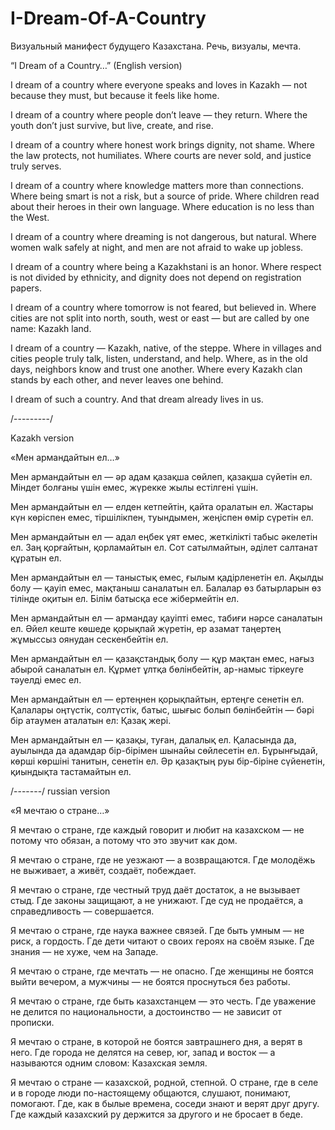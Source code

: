 # I-Dream-Of-A-Country
Визуальный манифест будущего Казахстана. Речь, визуалы, мечта.


“I Dream of a Country…” (English version)

I dream of a country
where everyone speaks and loves in Kazakh —
not because they must,
but because it feels like home.

I dream of a country
where people don’t leave — they return.
Where the youth don’t just survive,
but live, create, and rise.

I dream of a country
where honest work brings dignity,
not shame.
Where the law protects,
not humiliates.
Where courts are never sold,
and justice truly serves.

I dream of a country
where knowledge matters more than connections.
Where being smart is not a risk,
but a source of pride.
Where children read about their heroes
in their own language.
Where education is no less than the West.

I dream of a country
where dreaming is not dangerous,
but natural.
Where women walk safely at night,
and men are not afraid to wake up jobless.

I dream of a country
where being a Kazakhstani is an honor.
Where respect is not divided by ethnicity,
and dignity does not depend on registration papers.

I dream of a country
where tomorrow is not feared,
but believed in.
Where cities are not split into north, south, west or east —
but are called by one name: Kazakh land.

I dream of a country — Kazakh, native, of the steppe.
Where in villages and cities
people truly talk,
listen, understand, and help.
Where, as in the old days,
neighbors know and trust one another.
Where every Kazakh clan
stands by each other,
and never leaves one behind.

I dream of such a country.
And that dream already lives in us.


/---------/


Kazakh version

«Мен армандайтын ел…»

Мен армандайтын ел —
әр адам қазақша сөйлеп, қазақша сүйетін ел.
Міндет болғаны үшін емес,
жүрекке жылы естілгені үшін.

Мен армандайтын ел —
елден кетпейтін, қайта оралатын ел.
Жастары күн көріспен емес,
тіршілікпен, туындымен, жеңіспен өмір сүретін ел.

Мен армандайтын ел —
адал еңбек ұят емес,
жеткілікті табыс әкелетін ел.
Заң қорғайтын,
қорламайтын ел.
Сот сатылмайтын,
әділет салтанат құратын ел.

Мен армандайтын ел —
таныстық емес, ғылым қадірленетін ел.
Ақылды болу — қауіп емес,
мақтаныш саналатын ел.
Балалар өз батырларын
өз тілінде оқитын ел.
Білім батысқа есе жібермейтін ел.

Мен армандайтын ел —
армандау қауіпті емес,
табиғи нәрсе саналатын ел.
Әйел кеште көшеде қорықпай жүретін,
ер азамат таңертең жұмыссыз оянудан сескенбейтін ел.

Мен армандайтын ел —
қазақстандық болу — құр мақтан емес,
нағыз абырой саналатын ел.
Құрмет ұлтқа бөлінбейтін,
ар-намыс тіркеуге тәуелді емес ел.

Мен армандайтын ел —
ертеңнен қорықпайтын,
ертеңге сенетін ел.
Қалалары оңтүстік, солтүстік, батыс, шығыс болып бөлінбейтін —
бәрі бір атаумен аталатын ел: Қазақ жері.

Мен армандайтын ел — қазақы, туған, далалық ел.
Қаласында да, ауылында да
адамдар бір-бірімен шынайы сөйлесетін ел.
Бұрынғыдай, көрші көршіні танитын, сенетін ел.
Әр қазақтың руы
бір-біріне сүйенетін,
қиындықта тастамайтын ел.

/-------/
russian version

«Я мечтаю о стране…»

Я мечтаю о стране,
где каждый говорит и любит на казахском —
не потому что обязан,
а потому что это звучит как дом.

Я мечтаю о стране,
где не уезжают — а возвращаются.
Где молодёжь не выживает,
а живёт, создаёт, побеждает.

Я мечтаю о стране,
где честный труд даёт достаток,
а не вызывает стыд.
Где законы защищают,
а не унижают.
Где суд не продаётся,
а справедливость — совершается.

Я мечтаю о стране,
где наука важнее связей.
Где быть умным — не риск,
а гордость.
Где дети читают о своих героях
на своём языке.
Где знания — не хуже, чем на Западе.

Я мечтаю о стране,
где мечтать — не опасно.
Где женщины не боятся выйти вечером,
а мужчины — не боятся проснуться без работы.

Я мечтаю о стране,
где быть казахстанцем — это честь.
Где уважение не делится по национальности,
а достоинство — не зависит от прописки.

Я мечтаю о стране,
в которой не боятся завтрашнего дня,
а верят в него.
Где города не делятся на север, юг, запад и восток —
а называются одним словом: Казахская земля.

Я мечтаю о стране — казахской, родной, степной.
О стране, где в селе и в городе
люди по-настоящему общаются,
слушают, понимают, помогают.
Где, как в былые времена,
соседи знают и верят друг другу.
Где каждый казахский ру
держится за другого
и не бросает в беде.
